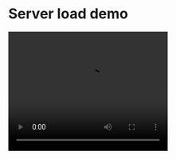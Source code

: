 # Server load demo

<video width="320" height="240" controls>
    <source src="服务器负载动画.mov" type="video/mp4">
</video>